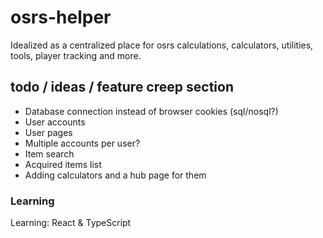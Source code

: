 # osrs-helper
Idealized as a centralized place for osrs calculations, calculators, utilities, tools, player tracking and more.

## todo / ideas / feature creep section
- Database connection instead of browser cookies (sql/nosql?)
- User accounts
- User pages
- Multiple accounts per user?
- Item search
- Acquired items list
- Adding calculators and a hub page for them

### Learning
Learning: React & TypeScript
